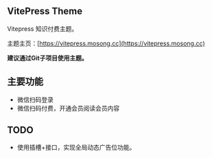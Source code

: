 ## VitePress Theme 

Vitepress 知识付费主题。

主题主页：[https://vitepress.mosong.cc](https://vitepress.mosong.cc)

**建议通过Git子项目使用主题。**

## 主要功能

- 微信扫码登录
- 微信扫码付费，开通会员阅读会员内容



## TODO

- 使用插槽+接口，实现全局动态广告位功能。

